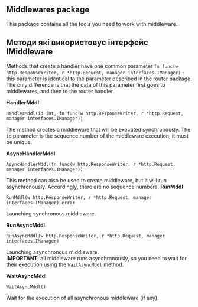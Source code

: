 ## Middlewares package
This package contains all the tools you need to work with middleware.
## Методи які використовує інтерфейс IMiddleware
Methods that create a handler have one common parameter ``fn func(w http.ResponseWriter, r *http.Request, manager interfaces.IManager)`` - 
this parameter is identical to the parameter described in the [router package](https://github.com/uwine4850/foozy/blob/master/docs/ua/router.md).<br>
The only difference is that the data of this parameter first goes to middlewares, and then to the router handler.

__HandlerMddl__
```
HandlerMddl(id int, fn func(w http.ResponseWriter, r *http.Request, manager interfaces.IManager))
```
The method creates a middleware that will be executed synchronously. The ``id`` parameter is the sequence number of the middleware execution, it
must be unique.

__AsyncHandlerMddl__
```
AsyncHandlerMddl(fn func(w http.ResponseWriter, r *http.Request, manager interfaces.IManager))
```
This method can also be used to create middleware, but it will run asynchronously. Accordingly, there are no sequence numbers.
__RunMddl__
```
RunMddl(w http.ResponseWriter, r *http.Request, manager interfaces.IManager) error
```
Launching synchronous middleware.

__RunAsyncMddl__
```
RunAsyncMddl(w http.ResponseWriter, r *http.Request, manager interfaces.IManager)
```
Launching asynchronous middleware.<br>
__IMPORTANT__: all middleware runs asynchronously, so you need to wait for their execution using the ``WaitAsyncMddl`` method.

__WaitAsyncMddl__
```
WaitAsyncMddl()
```
Wait for the execution of all asynchronous middleware (if any).
